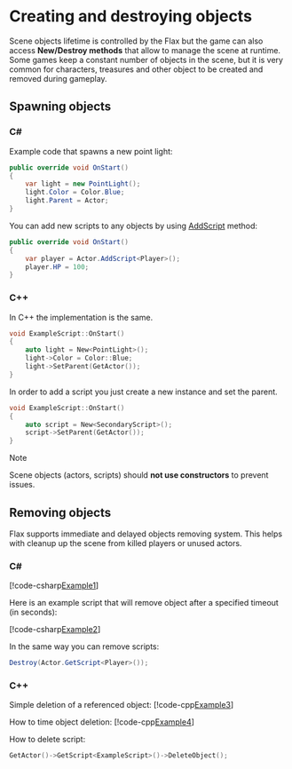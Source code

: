 # Creating and destroying objects

Scene objects lifetime is controlled by the Flax but the game can also access **New/Destroy methods** that allow to manage the scene at runtime. Some games keep a constant number of objects in the scene, but it is very common for characters, treasures and other object to be created and removed during gameplay.

## Spawning objects

### C#
Example code that spawns a new point light:

```cs
public override void OnStart()
{
    var light = new PointLight();
    light.Color = Color.Blue;
    light.Parent = Actor;
}
```

You can add new scripts to any objects by using [AddScript](https://docs.flaxengine.com/api/FlaxEngine.Actor.html#FlaxEngine_Actor_AddScript_FlaxEngine_Script_) method:

```cs
public override void OnStart()
{
    var player = Actor.AddScript<Player>();
    player.HP = 100;
}
```

### C++

In C++ the implementation is the same.
```cpp
void ExampleScript::OnStart()
{
    auto light = New<PointLight>();
    light->Color = Color::Blue;
    light->SetParent(GetActor());
}
```

In order to add a script you just create a new instance and set the parent.
```cpp
void ExampleScript::OnStart()
{
    auto script = New<SecondaryScript>();
    script->SetParent(GetActor());
}
```

> [!Note]
> Scene objects (actors, scripts) should **not use constructors** to prevent issues.

## Removing objects

Flax supports immediate and delayed objects removing system. This helps with cleanup up the scene from killed players or unused actors.

### C#
[!code-csharp[Example1](code-examples/objects-lifetime.cs)]

Here is an example script that will remove object after a specified timeout (in seconds):

[!code-csharp[Example2](code-examples/objects-lifetime-2.cs)]

In the same way you can remove scripts:

```cs
Destroy(Actor.GetScript<Player>());
```

### C++

Simple deletion of a referenced object:
[!code-cpp[Example3](code-examples/objects-lifetime.h)]

How to time object deletion:
[!code-cpp[Example4](code-examples/objects-lifetime-2.h)]

How to delete script:
```cpp
GetActor()->GetScript<ExampleScript>()->DeleteObject();
```